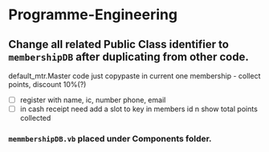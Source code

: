 # Programme-Engineering

## Change all related Public Class identifier to `membershipDB` after duplicating from other code.

default_mtr.Master code just copypaste in current one
membership - collect points, discount 10%(?)
- [ ] register with name, ic, number phone, email
- [ ] in cash receipt need add a slot to key in members id n show total points collected

### `memmbershipDB.vb` placed under Components folder. 
